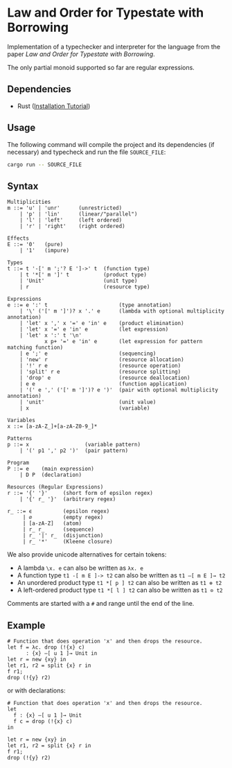 # Law and Order for Typestate with Borrowing

Implementation of a typechecker and interpreter for the language from the paper
*Law and Order for Typestate with Borrowing*.

The only partial monoid supported so far are regular expressions.

## Dependencies

- Rust ([Installation Tutorial](https://www.rust-lang.org/tools/install))

## Usage

The following command will compile the project and its dependencies (if necessary) and
typecheck and run the file `SOURCE_FILE`:

```bash
cargo run -- SOURCE_FILE
```

## Syntax

```
Multiplicities
m ::= 'u' | 'unr'      (unrestricted)
    | 'p' | 'lin'      (linear/"parallel")
    | 'l' | 'left'     (left ordered)
    | 'r' | 'right'    (right ordered)

Effects
E ::= '0'   (pure)
    | '1'   (impure)

Types
t ::= t '-[' m ';'? E ']->' t  (function type)
    | t '*[' m ']' t           (product type)
    | 'Unit'                   (unit type)
    | r                        (resource type)

Expressions
e ::= e ':' t                       (type annotation)
    | '\' ('[' m ']')? x '.' e      (lambda with optional multiplicity annotation)
    | 'let' x ',' x '=' e 'in' e    (product elimination)
    | 'let' x '=' e 'in' e          (let expression)
    | 'let' x ':' t '\n'
            x p+ '=' e 'in' e       (let expression for pattern matching function)
    | e ';' e                       (sequencing)
    | 'new' r                       (resource allocation)
    | '!' r e                       (resource operation)
    | 'split' r e                   (resource splitting)
    | 'drop' e                      (resource deallocation)
    | e e                           (function application)
    | '(' e ',' ('[' m ']')? e ')'  (pair with optional multiplicity annotation)
    | 'unit'                        (unit value)
    | x                             (variable)
    
Variables
x ::= [a-zA-Z_]+[a-zA-Z0-9_]*

Patterns
p ::= x                  (variable pattern)
    | '(' p1 ',' p2 ')'  (pair pattern)
    
Program
P ::= e    (main expression)
    | D P  (declaration)

Resources (Regular Expressions)
r ::= '{' '}'     (short form of epsilon regex)
    | '{' r_ '}'  (arbitrary regex)
    
r_ ::= ϵ          (epsilon regex)
     | ∅          (empty regex)
     | [a-zA-Z]   (atom)
     | r_ r_      (sequence)
     | r_ '|' r_  (disjunction)
     | r_ '*'     (Kleene closure)
```

We also provide unicode alternatives for certain tokens:
- A lambda `\x. e` can also be written as `λx. e`
- A function type `t1 -[ m E ]-> t2` can also be written as `t1 –[ m E ]→ t2`
- An unordered product type `t1 *[ p ] t2` can also be written as `t1 ⊗ t2`
- A left-ordered product type `t1 *[ l ] t2` can also be written as `t1 ⊙ t2`

Comments are started with a `#` and range until the end of the line.

## Example

```
# Function that does operation 'x' and then drops the resource.
let f = λc. drop (!{x} c) 
      : {x} –[ u 1 ]→ Unit in
let r = new {xy} in
let r1, r2 = split {x} r in
f r1;
drop (!{y} r2)
```

or with declarations:

```
# Function that does operation 'x' and then drops the resource.
let
  f : {x} –[ u 1 ]→ Unit
  f c = drop (!{x} c)
in

let r = new {xy} in
let r1, r2 = split {x} r in
f r1;
drop (!{y} r2)
```

